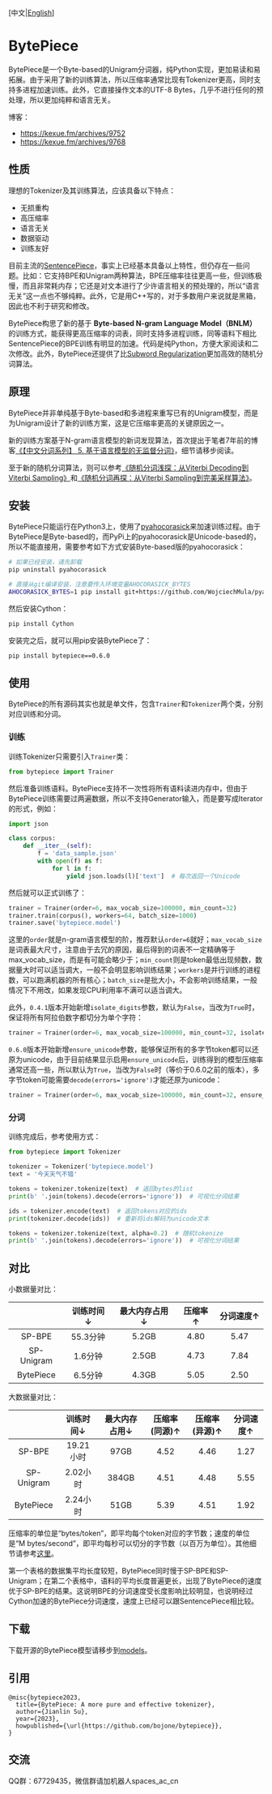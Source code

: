 [中文|[English](https://github.com/bojone/bytepiece/blob/main/README_en.md)]

# BytePiece
BytePiece是一个Byte-based的Unigram分词器，纯Python实现，更加易读和易拓展。由于采用了新的训练算法，所以压缩率通常比现有Tokenizer更高，同时支持多进程加速训练。此外，它直接操作文本的UTF-8 Bytes，几乎不进行任何的预处理，所以更加纯粹和语言无关。

博客：
- https://kexue.fm/archives/9752
- https://kexue.fm/archives/9768

## 性质

理想的Tokenizer及其训练算法，应该具备以下特点：
- 无损重构
- 高压缩率
- 语言无关
- 数据驱动
- 训练友好

目前主流的[SentencePiece](https://github.com/google/sentencepiece)，事实上已经基本具备以上特性，但仍存在一些问题。比如：它支持BPE和Unigram两种算法，BPE压缩率往往更高一些，但训练极慢，而且非常耗内存；它还是对文本进行了少许语言相关的预处理的，所以“语言无关”这一点也不够纯粹。此外，它是用C++写的，对于多数用户来说就是黑箱，因此也不利于研究和修改。

BytePiece构思了新的基于 **Byte-based N-gram Language Model（BNLM）** 的训练方式，能获得更高压缩率的词表，同时支持多进程训练，同等语料下相比SentencePiece的BPE训练有明显的加速。代码是纯Python，方便大家阅读和二次修改。此外，BytePiece还提供了比[Subword Regularization](https://arxiv.org/abs/1804.10959)更加高效的随机分词算法。

## 原理

BytePiece并非单纯基于Byte-based和多进程来重写已有的Unigram模型，而是为Unigram设计了新的训练方案，这是它压缩率更高的关键原因之一。

新的训练方案基于N-gram语言模型的新词发现算法，首次提出于笔者7年前的博客[《【中文分词系列】 5. 基于语言模型的无监督分词》](https://kexue.fm/archives/3956)，细节请移步阅读。

至于新的随机分词算法，则可以参考[《随机分词浅探：从Viterbi Decoding到Viterbi Sampling》](https://kexue.fm/archives/9768)和[《随机分词再探：从Viterbi Sampling到完美采样算法》](https://kexue.fm/archives/9811)。

## 安装

BytePiece只能运行在Python3上，使用了[pyahocorasick](https://github.com/WojciechMula/pyahocorasick)来加速训练过程。由于BytePiece是Byte-based的，而PyPi上的pyahocorasick是Unicode-based的，所以不能直接用，需要参考如下方式安装Byte-based版的pyahocorasick：
```bash
# 如果已经安装，请先卸载
pip uninstall pyahocorasick

# 直接从git编译安装，注意要传入环境变量AHOCORASICK_BYTES
AHOCORASICK_BYTES=1 pip install git+https://github.com/WojciechMula/pyahocorasick.git
```
然后安装Cython：
```bash
pip install Cython
```
安装完之后，就可以用pip安装BytePiece了：
```bash
pip install bytepiece==0.6.0
```

## 使用

BytePiece的所有源码其实也就是单文件，包含`Trainer`和`Tokenizer`两个类，分别对应训练和分词。

### 训练

训练Tokenizer只需要引入`Trainer`类：
```python
from bytepiece import Trainer
```
然后准备训练语料。BytePiece支持不一次性将所有语料读进内存中，但由于BytePiece训练需要过两遍数据，所以不支持Generator输入，而是要写成Iterator的形式，例如：
```python
import json

class corpus:
    def __iter__(self):
        f = 'data_sample.json'
        with open(f) as f:
            for l in f:
                yield json.loads(l)['text']  # 每次返回一个Unicode
```
然后就可以正式训练了：
```python
trainer = Trainer(order=6, max_vocab_size=100000, min_count=32)
trainer.train(corpus(), workers=64, batch_size=1000)
trainer.save('bytepiece.model')
```
这里的`order`就是n-gram语言模型的阶，推荐默认`order=6`就好；`max_vocab_size`是词表最大尺寸，注意由于去冗的原因，最后得到的词表不一定精确等于max_vocab_size，而是有可能会略少于；`min_count`则是token最低出现频数，数据量大时可以适当调大，一般不会明显影响训练结果；`workers`是并行训练的进程数，可以跑满机器的所有核心；`batch_size`是批大小，不会影响训练结果，一般情况下不用改，如果发现CPU利用率不满可以适当调大。

此外，`0.4.1`版本开始新增`isolate_digits`参数，默认为`False`，当改为`True`时，保证将所有阿拉伯数字都切分为单个字符：
```python
trainer = Trainer(order=6, max_vocab_size=100000, min_count=32, isolate_digits=True)
```
`0.6.0`版本开始新增`ensure_unicode`参数，能够保证所有的多字节token都可以还原为unicode，由于目前结果显示启用`ensure_unicode`后，训练得到的模型压缩率通常还高一些，所以默认为`True`，当改为`False`时（等价于0.6.0之前的版本），多字节token可能需要`decode(errors='ignore')`才能还原为unicode：
```python
trainer = Trainer(order=6, max_vocab_size=100000, min_count=32, ensure_unicode=True)
```

### 分词

训练完成后，参考使用方式：
```python
from bytepiece import Tokenizer

tokenizer = Tokenizer('bytepiece.model')
text = '今天天气不错'

tokens = tokenizer.tokenize(text)  # 返回bytes的list
print(b' '.join(tokens).decode(errors='ignore'))  # 可视化分词结果

ids = tokenizer.encode(text)  # 返回tokens对应的ids
print(tokenizer.decode(ids))  # 重新将ids解码为unicode文本

tokens = tokenizer.tokenize(text, alpha=0.2)  # 随机tokenize
print(b' '.join(tokens).decode(errors='ignore'))  # 可视化分词结果
```

## 对比

小数据量对比：

|  | 训练时间↓ | 最大内存占用↓ | 压缩率↑ | 分词速度↑ |
| :----: | :----: | :----: | :----: | :----: |
| SP-BPE | 55.3分钟 | 5.2GB | 4.80 | 5.47 |
| SP-Unigram | 1.6分钟 | 2.5GB | 4.73 | 7.84 |
| BytePiece | 6.5分钟 | 4.3GB | 5.05 | 2.50 |

大数据量对比：

|  | 训练时间↓ | 最大内存占用↓ | 压缩率(同源)↑ | 压缩率(异源)↑ | 分词速度↑ |
| :----: | :----: | :----: | :----: | :----: | :----: |
| SP-BPE | 19.21小时 | 97GB | 4.52 | 4.46 | 1.27 |
| SP-Unigram | 2.02小时 | 384GB | 4.51 | 4.48 | 5.55 |
| BytePiece | 2.24小时 | 51GB | 5.39 | 4.51 | 1.92 |

压缩率的单位是“bytes/token”，即平均每个token对应的字节数；速度的单位是“M bytes/second”，即平均每秒可以切分的字节数（以百万为单位）。其他细节请参考[这里](https://kexue.fm/archives/9752#%E6%95%88%E6%9E%9C%E6%B5%8B%E8%AF%95)。

第一个表格的数据集平均长度较短，BytePiece同时慢于SP-BPE和SP-Unigram；在第二个表格中，语料的平均长度普遍更长，出现了BytePiece的速度优于SP-BPE的结果。这说明BPE的分词速度受长度影响比较明显，也说明经过Cython加速的BytePiece分词速度，速度上已经可以跟SentencePiece相比较。

## 下载

下载开源的BytePiece模型请移步到[models](https://github.com/bojone/bytepiece/tree/main/models)。

## 引用

```
@misc{bytepiece2023,
  title={BytePiece: A more pure and effective tokenizer},
  author={Jianlin Su},
  year={2023},
  howpublished={\url{https://github.com/bojone/bytepiece}},
}
```

## 交流
QQ群：67729435，微信群请加机器人spaces_ac_cn

